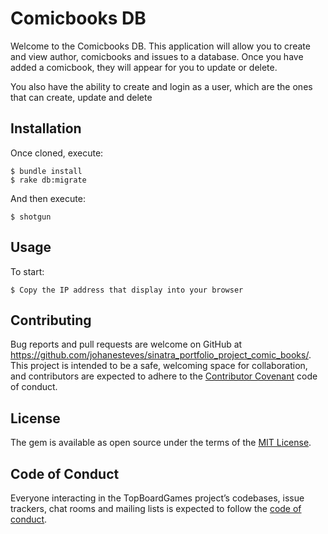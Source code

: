 # Comicbooks DB

Welcome to the Comicbooks DB. This application will allow you to create and view author, comicbooks and issues to a database. Once you have added a comicbook, they will appear for you to update or delete.

You also have the ability to create and login as a user, which are the ones that can create, update and delete


## Installation

Once cloned, execute: 

    $ bundle install
    $ rake db:migrate

And then execute:

    $ shotgun

## Usage

To start:

    $ Copy the IP address that display into your browser 

## Contributing

Bug reports and pull requests are welcome on GitHub at https://github.com/johanesteves/sinatra_portfolio_project_comic_books/. This project is intended to be a safe, welcoming space for collaboration, and contributors are expected to adhere to the [Contributor Covenant](http://contributor-covenant.org) code of conduct.

## License

The gem is available as open source under the terms of the [MIT License](http://opensource.org/licenses/MIT).

## Code of Conduct

Everyone interacting in the TopBoardGames project’s codebases, issue trackers, chat rooms and mailing lists is expected to follow the [code of conduct](https://github.com/johanesteves/sinatra_portfolio_project_comic_books/blob/master/CODE_OF_CONDUCT.md).
